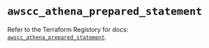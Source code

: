 # `awscc_athena_prepared_statement`

Refer to the Terraform Registory for docs: [`awscc_athena_prepared_statement`](https://registry.terraform.io/providers/hashicorp/awscc/0.70.0/docs/resources/athena_prepared_statement).
